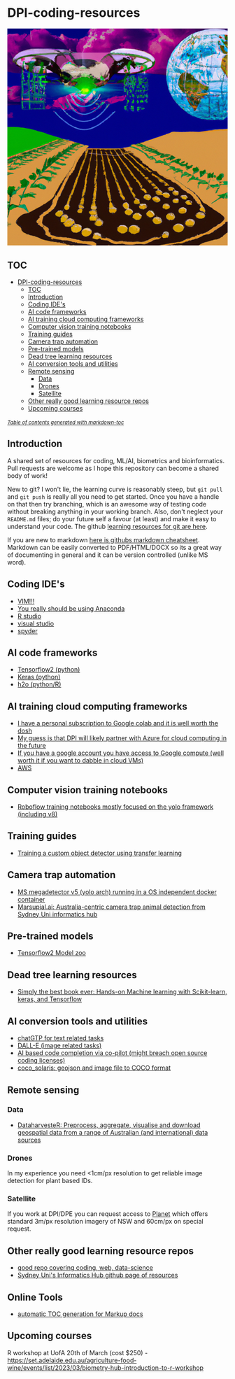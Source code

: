 # DPI-coding-resources

![tmp logo](digital.png)

## TOC  

- [DPI-coding-resources](#dpi-coding-resources)
  * [TOC](#toc)
  * [Introduction](#introduction)
  * [Coding IDE's](#coding-ide-s)
  * [AI code frameworks](#ai-code-frameworks)
  * [AI training cloud computing frameworks](#ai-training-cloud-computing-frameworks)
  * [Computer vision training notebooks](#computer-vision-training-notebooks)
  * [Training guides](#training-guides)
  * [Camera trap automation](#camera-trap-automation)
  * [Pre-trained models](#pre-trained-models)
  * [Dead tree learning resources](#dead-tree-learning-resources)
  * [AI conversion tools and utilities](#ai-conversion-tools-and-utilities)
  * [Remote sensing](#remote-sensing)
    + [Data](#data)
    + [Drones](#drones)
    + [Satellite](#satellite)
  * [Other really good learning resource repos](#other-really-good-learning-resource-repos)
  * [Upcoming courses](#upcoming-courses)

<small><i><a href='http://ecotrust-canada.github.io/markdown-toc/'>Table of contents generated with markdown-toc</a></i></small>


## Introduction  
A shared set of resources for coding, ML/AI, biometrics and bioinformatics. Pull requests are welcome as I hope this repository can become a shared body of work!   

New to git? I won't lie, the learning curve is reasonably steep, but `git pull` and `git push` is really all you need to get started. Once you have a handle on that then try branching, which is an awesome way of testing code without breaking anything in your working branch. Also, don't neglect your `README.md` files; do your future self a favour (at least) and make it easy to understand your code. The github [learning resources for git are here](https://github.com/git-guides).  

If you are new to markdown [here is githubs markdown cheatsheet](https://github.com/adam-p/markdown-here/wiki/Markdown-Cheatsheet). Markdown can be easily converted to PDF/HTML/DOCX so its a great way of documenting in general and it can be version controlled (unlike MS word).     


## Coding IDE's    
- [VIM!!!](https://www.vim.org/)
- [You really should be using Anaconda](https://www.anaconda.com/products/distribution)
- [R studio](https://en.wikipedia.org/wiki/RStudio)
- [visual studio](https://code.visualstudio.com/)
- [spyder](https://www.spyder-ide.org/)

## AI code frameworks  
- [Tensorflow2 (python)](https://www.tensorflow.org/tutorials/quickstart/beginner)
- [Keras (python)](https://keras.io/)
- [h2o (python/R)](https://h2o.ai/)

## AI training cloud computing frameworks  
- [I have a personal subscription to Google colab and it is well worth the dosh](https://colab.research.google.com/)
- [My guess is that DPI will likely partner with Azure for cloud computing in the future](https://azure.microsoft.com/en-au)
- [If you have a google account you have access to Google compute (well worth it if you want to dabble in cloud VMs)](https://cloud.google.com/compute)
- [AWS](https://aws.amazon.com/free/?trk=f181118c-0869-454a-84d2-63d0cf7146e3&sc_channel=ps&s_kwcid=AL!4422!3!638125895456!e!!g!!aws&ef_id=Cj0KCQiA8aOeBhCWARIsANRFrQHlHuQEGtcbEhbitpeLgPixLBLXlilRFYkeC998yq7ExTsAC1jT-U8aAp0pEALw_wcB:G:s&s_kwcid=AL!4422!3!638125895456!e!!g!!aws&all-free-tier.sort-by=item.additionalFields.SortRank&all-free-tier.sort-order=asc&awsf.Free%20Tier%20Types=*all&awsf.Free%20Tier%20Categories=*all)

## Computer vision training notebooks  
- [Roboflow training notebooks mostly focused on the yolo framework (including v8)](https://github.com/roboflow/notebooks)

## Training guides  
- [Training a custom object detector using transfer learning](https://tensorflow-object-detection-api-tutorial.readthedocs.io/en/latest/training.html)

## Camera trap automation  
- [MS megadetector v5 (yolo arch) running in a OS independent docker container](https://github.com/Sydney-Informatics-Hub/megadetector-contained)
- [Marsupial.ai: Australia-centric camera trap animal detection from Sydney Uni informatics hub](https://github.com/Sydney-Informatics-Hub/marsupial)

## Pre-trained models  
- [Tensorflow2 Model zoo](https://github.com/tensorflow/models/blob/master/research/object_detection/g3doc/tf2_detection_zoo.md)

## Dead tree learning resources  
- [Simply the best book ever: Hands-on Machine learning with Scikit-learn, keras, and Tensorflow](https://www.amazon.com.au/Hands-Machine-Learning-Scikit-Learn-TensorFlow/dp/1492032646/ref=asc_df_1492032646/?tag=googleshopdsk-22&linkCode=df0&hvadid=341743255824&hvpos=&hvnetw=g&hvrand=6660020724196997058&hvpone=&hvptwo=&hvqmt=&hvdev=c&hvdvcmdl=&hvlocint=&hvlocphy=1000286&hvtargid=pla-523968811896&psc=1)

## AI conversion tools and utilities  
- [chatGTP for text related tasks](https://openai.com/blog/chatgpt/)
- [DALL-E (image related tasks)](https://openai.com/blog/dall-e/)
- [AI based code completion via co-pilot (might breach open source coding licenses)](https://github.com/features/copilot)
- [coco_solaris: geojson and image file to COCO format](https://github.com/Sydney-Informatics-Hub/coco_solaris)

## Remote sensing   

### Data  
- [DataharvesteR: Preprocess, aggregate, visualise and download geospatial data from a range of Australian (and international) data sources](https://github.com/Sydney-Informatics-Hub/dataharvester)
### Drones  
In my experience you need <1cm/px resolution to get reliable image detection for plant based IDs.  

### Satellite   
If you work at DPI/DPE you can request access to [Planet](https://www.planet.com/) which offers standard 3m/px resolution imagery of NSW and 60cm/px on special request.  

## Other really good learning resource repos
- [good repo covering coding, web, data-science](https://github.com/lauragift21/awesome-learning-resources)
- [Sydney Uni's Informatics Hub github page of resources](https://github.com/Sydney-Informatics-Hub)

## Online Tools
- [automatic TOC generation for Markup docs](https://ecotrust-canada.github.io/markdown-toc/)

## Upcoming courses
R workshop at UofA 20th of March (cost $250) - https://set.adelaide.edu.au/agriculture-food-wine/events/list/2023/03/biometry-hub-introduction-to-r-workshop
